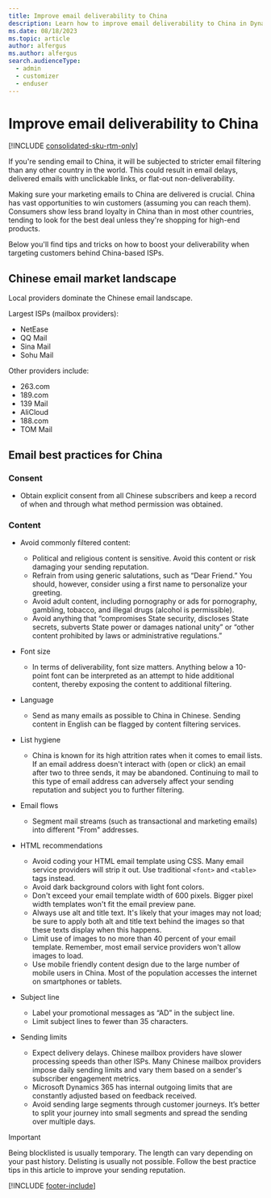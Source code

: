 ```yaml
---
title: Improve email deliverability to China
description: Learn how to improve email deliverability to China in Dynamics 365 Customer Insights - Journeys.
ms.date: 08/18/2023
ms.topic: article
author: alfergus
ms.author: alfergus
search.audienceType: 
  - admin
  - customizer
  - enduser
---
```


# Improve email deliverability to China

[!INCLUDE [consolidated-sku-rtm-only](./includes/consolidated-sku-rtm-only.md)]

If you're sending email to China, it will be subjected to stricter email filtering than any other country in the world. This could result in email delays, delivered emails with unclickable links, or flat-out non-deliverability.

Making sure your marketing emails to China are delivered is crucial. China has vast opportunities to win customers (assuming you can reach them). Consumers show less brand loyalty in China than in most other countries, tending to look for the best deal unless they're shopping for high-end products.

Below you'll find tips and tricks on how to boost your deliverability when targeting customers behind China-based ISPs.

## Chinese email market landscape

Local providers dominate the Chinese email landscape.

Largest ISPs (mailbox providers):

- NetEase
- QQ Mail
- Sina Mail
- Sohu Mail

Other providers include:

- 263.com
- 189.com
- 139 Mail
- AliCloud
- 188.com
- TOM Mail

## Email best practices for China

### Consent

- Obtain explicit consent from all Chinese subscribers and keep a record of when and through what method permission was obtained.

### Content

- Avoid commonly filtered content:
    - Political and religious content is sensitive. Avoid this content or risk damaging your sending reputation.
    - Refrain from using generic salutations, such as “Dear Friend.” You should, however, consider using a first name to personalize your greeting.
    - Avoid adult content, including pornography or ads for pornography, gambling, tobacco, and illegal drugs (alcohol is permissible).
    - Avoid anything that “compromises State security, discloses State secrets, subverts State power or damages national unity” or “other content prohibited by laws or administrative regulations.”

- Font size
    - In terms of deliverability, font size matters. Anything below a 10-point font can be interpreted as an attempt to hide additional content, thereby exposing the content to additional filtering.

- Language
    - Send as many emails as possible to China in Chinese. Sending content in English can be flagged by content filtering services.

- List hygiene
    - China is known for its high attrition rates when it comes to email lists. If an email address doesn't interact with (open or click) an email after two to three sends, it may be abandoned. Continuing to mail to this type of email address can adversely affect your sending reputation and subject you to further filtering.

- Email flows
    - Segment mail streams (such as transactional and marketing emails) into different "From" addresses.

- HTML recommendations
    - Avoid coding your HTML email template using CSS. Many email service providers will strip it out. Use traditional `<font>` and `<table>` tags instead.
    - Avoid dark background colors with light font colors.
    - Don't exceed your email template width of 600 pixels. Bigger pixel width templates won't fit the email preview pane.
    - Always use alt and title text. It's likely that your images may not load; be sure to apply both alt and title text behind the images so that these texts display when this happens.
    - Limit use of images to no more than 40 percent of your email template. Remember, most email service providers won't allow images to load.
    - Use mobile friendly content design due to the large number of mobile users in China. Most of the population accesses the internet on smartphones or tablets.

- Subject line
    - Label your promotional messages as “AD” in the subject line.
    - Limit subject lines to fewer than 35 characters.

- Sending limits
    - Expect delivery delays. Chinese mailbox providers have slower processing speeds than other ISPs. Many Chinese mailbox providers impose daily sending limits and vary them based on a sender's subscriber engagement metrics.
    - Microsoft Dynamics 365 has internal outgoing limits that are constantly adjusted based on feedback received.
    - Avoid sending large segments through customer journeys. It’s  better to split your journey into small segments and spread the sending over multiple days.

> [!IMPORTANT]
> Being blocklisted is usually temporary. The length can vary depending on your past history. Delisting is usually not possible. Follow the best practice tips in this article to improve your sending reputation.

[!INCLUDE [footer-include](./includes/footer-banner.md)]
